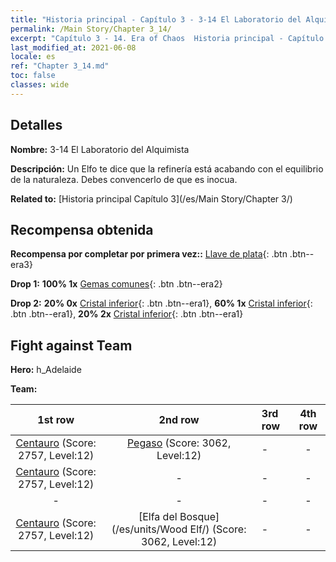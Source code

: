 ```yaml
---
title: "Historia principal - Capítulo 3 - 3-14 El Laboratorio del Alquimista"
permalink: /Main Story/Chapter 3_14/
excerpt: "Capítulo 3 - 14. Era of Chaos  Historia principal - Capítulo 3_14. 3-14 El Laboratorio del Alquimista"
last_modified_at: 2021-06-08
locale: es
ref: "Chapter 3_14.md"
toc: false
classes: wide
---
```


## Detalles

 **Nombre:** 3-14 El Laboratorio del Alquimista

 **Descripción:** Un Elfo te dice que la refinería está acabando con el equilibrio de la naturaleza. Debes convencerlo de que es inocua.

 **Related to:** [Historia principal Capítulo 3](/es/Main Story/Chapter 3/)

## Recompensa obtenida

 **Recompensa por completar por primera vez::** [Llave de plata](/ItemsES/con_693/){: .btn .btn--era3}

 **Drop 1:** **100% 1x** [Gemas comunes](/ItemsES/mat_10/){: .btn .btn--era2}

 **Drop 2:** **20% 0x** [Cristal inferior](/ItemsES/mat_5/){: .btn .btn--era1}, **60% 1x** [Cristal inferior](/ItemsES/mat_5/){: .btn .btn--era1}, **20% 2x** [Cristal inferior](/ItemsES/mat_5/){: .btn .btn--era1}


## Fight against Team
 **Hero:** h_Adelaide

 **Team:**


  | 1st row | 2nd row | 3rd row | 4th row |
  |:----:|:----:|:----|:----:|
  | [Centauro](/es/units/Centaur/) (Score: 2757, Level:12)  | [Pegaso](/es/units/Pegasus/) (Score: 3062, Level:12)  | - | - |
  | [Centauro](/es/units/Centaur/) (Score: 2757, Level:12)  | - | - | - |
  | - | - | - | - |
  | [Centauro](/es/units/Centaur/) (Score: 2757, Level:12)  | [Elfa del Bosque](/es/units/Wood Elf/) (Score: 3062, Level:12)  | - | - |


